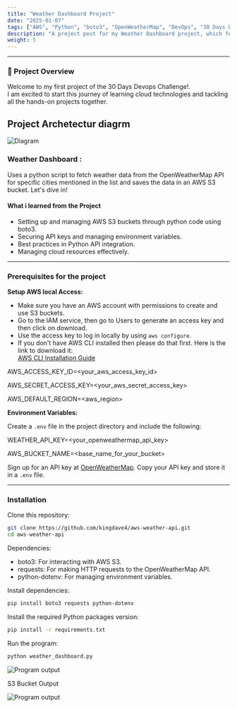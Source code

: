 ```yaml
---
title: "Weather Dashboard Project"
date: "2025-01-07"
tags: ["AWS", "Python", "boto3", "OpenWeatherMap", "DevOps", "30 Days DevOps Challenge"]
description: "A project post for my Weather Dashboard project, which fetches weather data from the OpenWeatherMap API and saves it to an AWS S3 bucket using Python and boto3."
weight: 5
---
```


---
### 🌟 Project Overview

Welcome to my first project of the 30 Days Devops Challenge!.  
I am excited to start this journey of learning cloud technologies and tackling all the hands-on projects together.

## Project Archetectur diagrm
![Diagram ](/images/weather_dashboard_diagram.png)


### Weather Dashboard :

Uses a python script to fetch weather data from the OpenWeatherMap API for specific cities mentioned in the list and saves the data in an AWS S3 bucket. Let's dive in!


#### What i learned from the Project

- Setting up and managing AWS S3 buckets through python code using boto3.
- Securing API keys and managing environment variables.
- Best practices in Python API integration.
- Managing cloud resources effectively.

---

### Prerequisites for the project

**Setup AWS local Access:**
- Make sure you have an AWS account with permissions to create and use S3 buckets.
- Go to the IAM service, then go to Users to generate an access key and then click on download.
- Use the access key to log in locally by using `aws configure`.
- If you don't have AWS CLI installed then please do that first. Here is the link to download it:  
  [AWS CLI Installation Guide](https://docs.aws.amazon.com/cli/latest/userguide/getting-started-install.html)

AWS_ACCESS_KEY_ID=<your_aws_access_key_id> 

AWS_SECRET_ACCESS_KEY=<your_aws_secret_access_key> 

AWS_DEFAULT_REGION=<aws_region>


**Environment Variables:**

Create a `.env` file in the project directory and include the following:

WEATHER_API_KEY=<your_openweathermap_api_key> 

AWS_BUCKET_NAME=<base_name_for_your_bucket>


Sign up for an API key at [OpenWeatherMap](https://openweathermap.org).
Copy your API key and store it in a `.env` file.


---

### Installation

Clone this repository:

```bash
git clone https://github.com/kingdave4/aws-weather-api.git
cd aws-weather-api
```

Dependencies:

- boto3: For interacting with AWS S3.
- requests: For making HTTP requests to the OpenWeatherMap API.
- python-dotenv: For managing environment variables.


Install dependencies:

```bash
pip install boto3 requests python-dotenv
```


Install the required Python packages version:

```bash
pip install -r requirements.txt
```


Run the program:

```bash
python weather_dashboard.py
```
![Program output ](/images/weather_rn_dashbord.png)




S3 Bucket Output

![Program output ](/images/s3bucke_weather_data.png)